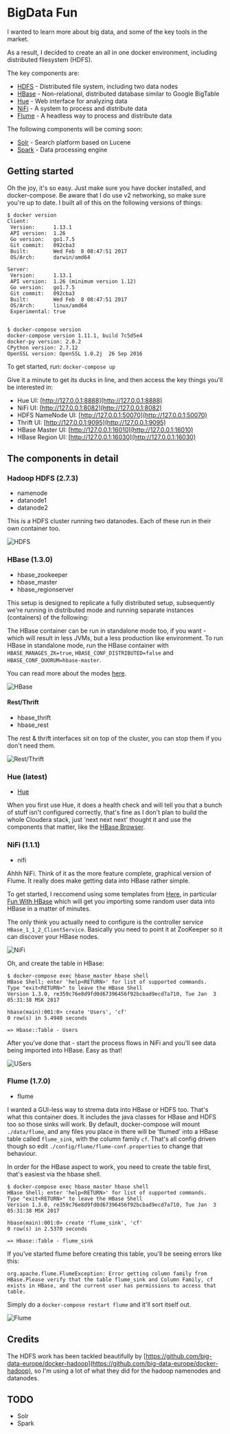 # BigData Fun
I wanted to learn more about big data, and some of the key tools in the market.

As a result, I decided to create an all in one docker environment, including distributed filesystem (HDFS).

The key components are:

- [HDFS](http://hortonworks.com/apache/hdfs) - Distributed file system, including two data nodes
- [HBase](http://hortonworks.com/apache/hbase) - Non-relational, distributed database similar to Google BigTable
- [Hue](http://gethue.com) - Web interface for analyzing data
- [NiFi](https://nifi.apache.org) - A system to process and distribute data
- [Flume](https://flume.apache.org/) - A headless way to process and distribute data

The following components will be coming soon:

- [Solr](http://lucene.apache.org/solr/) - Search platform based on Lucene
- [Spark](http://spark.apache.org/) - Data processing engine

## Getting started
Oh the joy, it's so easy.  Just make sure you have docker installed, and docker-compose.  Be aware that I do use v2 networking, so make sure you're up to date.  I built all of this on the following versions of things:

```
$ docker version
Client:
 Version:      1.13.1
 API version:  1.26
 Go version:   go1.7.5
 Git commit:   092cba3
 Built:        Wed Feb  8 08:47:51 2017
 OS/Arch:      darwin/amd64

Server:
 Version:      1.13.1
 API version:  1.26 (minimum version 1.12)
 Go version:   go1.7.5
 Git commit:   092cba3
 Built:        Wed Feb  8 08:47:51 2017
 OS/Arch:      linux/amd64
 Experimental: true


$ docker-compose version
docker-compose version 1.11.1, build 7c5d5e4
docker-py version: 2.0.2
CPython version: 2.7.12
OpenSSL version: OpenSSL 1.0.2j  26 Sep 2016

```

To get started, run: `docker-compose up`

Give it a minute to get its ducks in line, and then access the key things you'll be interested in:

- Hue UI: [http://127.0.0.1:8888](http://127.0.0.1:8888)
- NiFi UI: [http://127.0.0.1:8082](http://127.0.0.1:8082)
- HDFS NameNode UI: [http://127.0.0.1:50070](http://127.0.0.1:50070)
- Thrift UI: [http://127.0.0.1:9095](http://127.0.0.1:9095)
- HBase Master UI: [http://127.0.0.1:16010](http://127.0.0.1:16010)
- HBase Region UI: [http://127.0.0.1:16030](http://127.0.0.1:16030)

## The components in detail

### Hadoop HDFS (2.7.3)

 - namenode
 - datanode1
 - datanode2

This is a HDFS cluster running two datanodes.  Each of these run in their own container too.

![HDFS](hdfs.png)

### HBase (1.3.0)

 - hbase_zookeeper
 - hbase_master
 - hbase_regionserver

This setup is designed to replicate a fully distributed setup, subsequently we're running in distributed mode and running separate instances (containers) of the following:

The HBase container can be run in standalone mode too, if you want - which will result in less JVMs, but a less production like environment.  To run HBase in standalone mode, run the HBase container with `HBASE_MANAGES_ZK=true`, `HBASE_CONF_DISTRIBUTED=false` and `HBASE_CONF_QUORUM=hbase-master`.

You can read more about the modes [here](http://hbase.apache.org/0.94/book/standalone_dist.html).

![HBase](HBase.png)

#### Rest/Thrift

 - hbase_thrift
 - hbase_rest

The rest & thrift interfaces sit on top of the cluster, you can stop them if you don't need them.

![Rest/Thrift](rest.png)

### Hue (latest)
 
 - [Hue](https://github.com/cloudera/hue) 

When you first use Hue, it does a health check and will tell you that a bunch of stuff isn't configured correctly, that's fine as I don't plan to build the whole Cloudera stack, just 'next next next' thought it and use the components that matter, like the [HBase Browser](http://127.0.0.1:8888/hbase/#hbase).

### NiFi (1.1.1)

 - nifi

Ahhh NiFi.  Think of it as the more feature complete, graphical version of Flume.  It really does make getting data into HBase rather simple.

To get started, I reccomend using some templates from [Here](https://github.com/hortonworks-gallery/nifi-templates/tree/master/templates), in particular [Fun With HBase](https://raw.githubusercontent.com/hortonworks-gallery/nifi-templates/master/templates/Fun_with_HBase.xml) which will get you importing some random user data into HBase in a matter of minutes.

The only think you actually need to configure is the controller service `HBase_1_1_2_ClientService`.  Basically you need to point it at ZooKeeper so it can discover your HBase nodes.

![NiFi](nifi.png)

Oh, and create the table in HBase:

```
$ docker-compose exec hbase_master hbase shell
HBase Shell; enter 'help<RETURN>' for list of supported commands.
Type "exit<RETURN>" to leave the HBase Shell
Version 1.3.0, re359c76e8d9fd0d67396456f92bcbad9ecd7a710, Tue Jan  3 05:31:38 MSK 2017

hbase(main):001:0> create 'Users', 'cf'
0 row(s) in 5.4940 seconds

=> Hbase::Table - Users
```

After you've done that - start the process flows in NiFi and you'll see data being imported into HBase.  Easy as that!

![USers](users.png)

### Flume (1.7.0)
  
 - flume

I wanted a GUI-less way to strema data into HBase or HDFS too.  That's what this container does.  It includes the java classes for HBase and HDFS too so those sinks will work.  By default, docker-compose will mount `./data/flume`, and any files you place in there will be 'flumed' into a HBase table called `flume_sink`, with the column family `cf`.  That's all config driven though so edit `./config/flume/flume-conf.properties` to change that behaviour.  
  
In order for the HBase aspect to work, you need to create the table first, that's easiest via the hbase shell.

```
$ docker-compose exec hbase_master hbase shell
HBase Shell; enter 'help<RETURN>' for list of supported commands.
Type "exit<RETURN>" to leave the HBase Shell
Version 1.3.0, re359c76e8d9fd0d67396456f92bcbad9ecd7a710, Tue Jan  3 05:31:38 MSK 2017

hbase(main):001:0> create 'flume_sink', 'cf'
0 row(s) in 2.5370 seconds

=> Hbase::Table - flume_sink
```

If you've started flume before creating this table, you'll be seeing errors like this:
```
org.apache.flume.FlumeException: Error getting column family from HBase.Please verify that the table flume_sink and Column Family, cf exists in HBase, and the current user has permissions to access that table.
```

Simply do a `docker-compose restart flume` and it'll sort itself out.

![Flume](flume.png)

## Credits
The HDFS work has been tackled beautifully by [https://github.com/big-data-europe/docker-hadoop](https://github.com/big-data-europe/docker-hadoop), so I'm using a lot of what they did for the hadoop namenodes and datanodes.

## TODO
- Solr
- Spark
